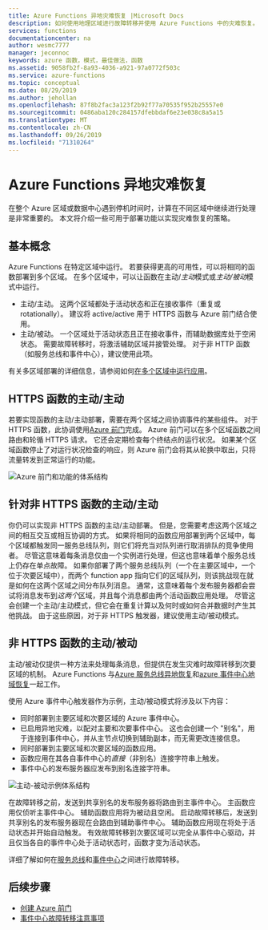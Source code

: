 ```yaml
---
title: Azure Functions 异地灾难恢复 |Microsoft Docs
description: 如何使用地理区域进行故障转移并使用 Azure Functions 中的灾难恢复。
services: functions
documentationcenter: na
author: wesmc7777
manager: jeconnoc
keywords: azure 函数，模式，最佳做法，函数
ms.assetid: 9058fb2f-8a93-4036-a921-97a0772f503c
ms.service: azure-functions
ms.topic: conceptual
ms.date: 08/29/2019
ms.author: jehollan
ms.openlocfilehash: 87f8b2fac3a123f2b92f77a70535f952b25557e0
ms.sourcegitcommit: 0486aba120c284157dfebbdaf6e23e038c8a5a15
ms.translationtype: MT
ms.contentlocale: zh-CN
ms.lasthandoff: 09/26/2019
ms.locfileid: "71310264"
---
```

# <a name="azure-functions-geo-disaster-recovery"></a>Azure Functions 异地灾难恢复

在整个 Azure 区域或数据中心遇到停机时间时，计算在不同区域中继续进行处理是非常重要的。  本文将介绍一些可用于部署功能以实现灾难恢复的策略。

## <a name="basic-concepts"></a>基本概念

Azure Functions 在特定区域中运行。  若要获得更高的可用性，可以将相同的函数部署到多个区域。  在多个区域中，可以让函数在主动/*主动*模式或*主动/被动*模式中运行。  

* 主动/主动。 这两个区域都处于活动状态和正在接收事件（重复或 rotationally）。 建议将 active/active 用于 HTTPS 函数与 Azure 前门结合使用。
* 主动/被动。 一个区域处于活动状态且正在接收事件，而辅助数据库处于空闲状态。  需要故障转移时，将激活辅助区域并接管处理。  对于非 HTTP 函数（如服务总线和事件中心），建议使用此项。

有关多区域部署的详细信息，请参阅如何[在多个区域中运行应用](https://docs.microsoft.com/azure/architecture/reference-architectures/app-service-web-app/multi-region)。

## <a name="activeactive-for-https-functions"></a>HTTPS 函数的主动/主动

若要实现函数的主动/主动部署，需要在两个区域之间协调事件的某些组件。  对于 HTTPS 函数，此协调使用[Azure 前门](../frontdoor/front-door-overview.md)完成。  Azure 前门可以在多个区域函数之间路由和轮循 HTTPS 请求。  它还会定期检查每个终结点的运行状况。  如果某个区域函数停止了对运行状况检查的响应，则 Azure 前门会将其从轮换中取出，只将流量转发到正常运行的功能。  

![Azure 前门和功能的体系结构](media/functions-geo-dr/front-door.png)  

## <a name="activeactive-for-non-https-functions"></a>针对非 HTTPS 函数的主动/主动

你仍可以实现非 HTTPS 函数的主动/主动部署。  但是，您需要考虑这两个区域之间的相互交互或相互协调的方式。  如果将相同的函数应用部署到两个区域中，每个区域都触发同一服务总线队列，则它们将充当对队列进行取消排队的竞争使用者。  尽管这意味着每条消息仅由一个实例进行处理，但这也意味着单个服务总线上仍存在单点故障。  如果你部署了两个服务总线队列（一个在主要区域中，一个位于次要区域中），而两个 function app 指向它们的区域队列，则该挑战现在就是如何在这两个区域之间分布队列消息。  通常，这意味着每个发布服务器都会尝试将消息发布到*这两个*区域，并且每个消息都由两个活动函数应用处理。  尽管这会创建一个主动/主动模式，但它会在重复计算以及何时或如何合并数据时产生其他挑战。  由于这些原因，对于非 HTTPS 触发器，建议使用主动/被动模式。

## <a name="activepassive-for-non-https-functions"></a>非 HTTPS 函数的主动/被动

主动/被动仅提供一种方法来处理每条消息，但提供在发生灾难时故障转移到次要区域的机制。  Azure Functions 与[Azure 服务总线异地恢复](../service-bus-messaging/service-bus-geo-dr.md)和[azure 事件中心地域恢复](../event-hubs/event-hubs-geo-dr.md)一起工作。

使用 Azure 事件中心触发器作为示例，主动/被动模式将涉及以下内容：

* 同时部署到主要区域和次要区域的 Azure 事件中心。
* 已启用异地灾难，以配对主要和次要事件中心。  这也会创建一个 "别名"，用于连接到事件中心，并从主节点切换到辅助副本，而无需更改连接信息。
* 同时部署到主要区域和次要区域的函数应用。
* 函数应用在其各自事件中心的*直接*（非别名）连接字符串上触发。 
* 事件中心的发布服务器应发布到别名连接字符串。 

![主动-被动示例体系结构](media/functions-geo-dr/active-passive.png)

在故障转移之前，发送到共享别名的发布服务器将路由到主事件中心。  主函数应用仅侦听主事件中心。  辅助函数应用将为被动且空闲。  启动故障转移后，发送到共享别名的发布服务器现在会路由到辅助事件中心。  辅助函数应用现在将处于活动状态并开始自动触发。  有效故障转移到次要区域可以完全从事件中心驱动，并且仅当各自的事件中心处于活动状态时，函数才变为活动状态。

详细了解如何在[服务总线](../service-bus-messaging/service-bus-geo-dr.md)和[事件中心](../event-hubs/event-hubs-geo-dr.md)之间进行故障转移。

## <a name="next-steps"></a>后续步骤

* [创建 Azure 前门](../frontdoor/quickstart-create-front-door.md)
* [事件中心故障转移注意事项](../event-hubs/event-hubs-geo-dr.md#considerations)
